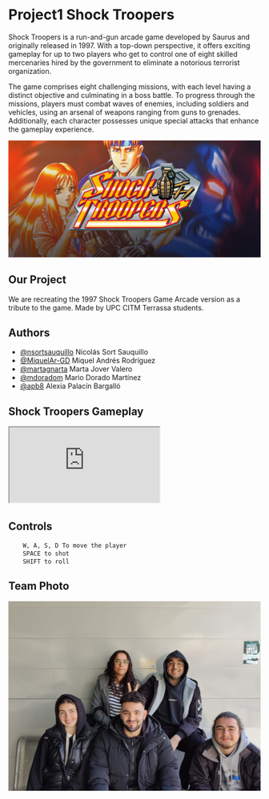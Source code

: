 # Project1 Shock Troopers

Shock Troopers is a run-and-gun arcade game developed by Saurus and originally released in 1997. With a top-down perspective, it offers exciting gameplay for up to two players who get to control one of eight skilled mercenaries hired by the government to eliminate a notorious terrorist organization.

The game comprises eight challenging missions, with each level having a distinct objective and culminating in a boss battle. To progress through the missions, players must combat waves of enemies, including soldiers and vehicles, using an arsenal of weapons ranging from guns to grenades. Additionally, each character possesses unique special attacks that enhance the gameplay experience.

![](img/shock_troopers.jpg)

## Our Project

We are recreating the 1997 Shock Troopers Game Arcade version as a tribute to the game. Made by UPC CITM Terrassa students.

## Authors

- [@nsortsauquillo](https://www.github.com/nsortsauquillo) Nicolás Sort Sauquillo
- [@MiquelAr-GD](https://www.github.com/MiquelAr-GD) Miquel Andrés Rodríguez
- [@martagnarta](https://www.github.com/martagnarta) Marta Jover Valero
- [@mdoradom](https://www.github.com/mdoradom) Mario Dorado Martínez
- [@apb8](https://www.github.com/apb8) Alexia Palacín Bargalló


## Shock Troopers Gameplay

<iframe src="https://www.youtube.com/watch?v=dQw4w9WgXcQ"></iframe>

## Controls

```
    W, A, S, D To move the player
    SPACE to shot
    SHIFT to roll
```

## Team Photo

![](img/teamphoto.jpeg)
